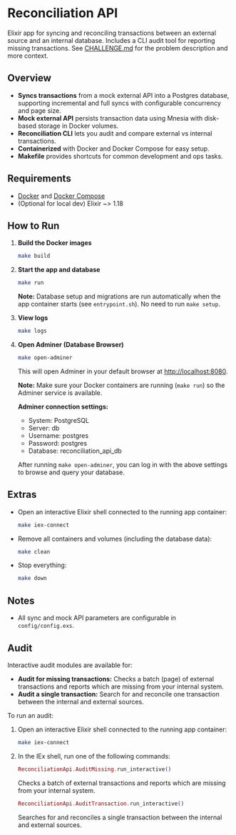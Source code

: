 # Reconciliation API

Elixir app for syncing and reconciling transactions between an external source and an internal database. Includes a CLI audit tool for reporting missing transactions. See [CHALLENGE.md](./CHALLENGE.md) for the problem description and more context.

## Overview

- **Syncs transactions** from a mock external API into a Postgres database, supporting incremental and full syncs with configurable concurrency and page size.
- **Mock external API** persists transaction data using Mnesia with disk-based storage in Docker volumes.
- **Reconciliation CLI** lets you audit and compare external vs internal transactions.
- **Containerized** with Docker and Docker Compose for easy setup.
- **Makefile** provides shortcuts for common development and ops tasks.

## Requirements

- [Docker](https://www.docker.com/) and [Docker Compose](https://docs.docker.com/compose/)
- (Optional for local dev) Elixir ~> 1.18

## How to Run

1. **Build the Docker images**
   ```sh
   make build
   ```

2. **Start the app and database**
   ```sh
   make run
   ```

   **Note:** Database setup and migrations are run automatically when the app container starts (see `entrypoint.sh`). No need to run `make setup`.


3. **View logs**

   ```sh
   make logs
   ```

4. **Open Adminer (Database Browser)**

   ```sh
   make open-adminer
   ```
   This will open Adminer in your default browser at [http://localhost:8080](http://localhost:8080).

   **Note:** Make sure your Docker containers are running (`make run`) so the Adminer service is available.

   **Adminer connection settings:**
   - System: PostgreSQL
   - Server: db
   - Username: postgres
   - Password: postgres
   - Database: reconciliation_api_db

   After running `make open-adminer`, you can log in with the above settings to browse and query your database.

## Extras

- Open an interactive Elixir shell connected to the running app container:

  ```sh
  make iex-connect
  ```

- Remove all containers and volumes (including the database data):

  ```sh
  make clean
  ```

- Stop everything:

  ```sh
  make down
  ```

## Notes

- All sync and mock API parameters are configurable in `config/config.exs`.

## Audit

Interactive audit modules are available for:

- **Audit for missing transactions:** Checks a batch (page) of external transactions and reports which are missing from your internal system.
- **Audit a single transaction:** Search for and reconcile one transaction between the internal and external sources.

To run an audit:

1. Open an interactive Elixir shell connected to the running app container:

   ```sh
   make iex-connect
   ```

2. In the IEx shell, run one of the following commands:

   ```elixir
   ReconciliationApi.AuditMissing.run_interactive()
   ```
   Checks a batch of external transactions and reports which are missing from your internal system.

   ```elixir
   ReconciliationApi.AuditTransaction.run_interactive()
   ```
   Searches for and reconciles a single transaction between the internal and external sources.
